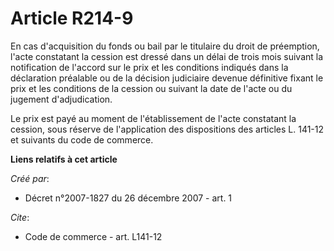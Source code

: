 # Article R214-9

En cas d'acquisition du fonds ou bail par le titulaire du droit de préemption, l'acte constatant la cession est dressé dans
un délai de trois mois suivant la notification de l'accord sur le prix et les conditions indiqués dans la déclaration
préalable ou de la décision judiciaire devenue définitive fixant le prix et les conditions de la cession ou suivant la date
de l'acte ou du jugement d'adjudication. 

Le prix est payé au moment de l'établissement de l'acte constatant la cession, sous réserve de l'application des dispositions
des articles L. 141-12 et suivants du code de commerce.

**Liens relatifs à cet article**

_Créé par_:

  - Décret n°2007-1827 du 26 décembre 2007 - art. 1

_Cite_:

  - Code de commerce - art. L141-12
